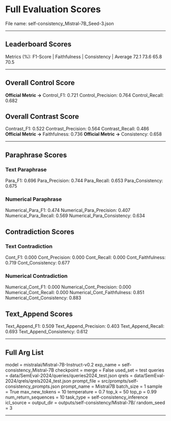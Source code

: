 # Full Evaluation Scores

File name: self-consistency_Mistral-7B_Seed-3.json


---

## Leaderboard Scores

Metrics (%): F1-Score | Faithfulness | Consistency | Average
                72.1        73.6          65.8        70.5

---

## Overall Control Score

**Official Metric ->** Control_F1: 0.721
Control_Precision: 0.764
Control_Recall: 0.682

## Overall Contrast Score

Contrast_F1: 0.522
Contrast_Precision: 0.564
Contrast_Recall: 0.486
**Official Metric ->** Faithfulness: 0.736
**Official Metric ->** Consistency: 0.658

---


## Paraphrase Scores


### Text Paraphrase

Para_F1: 0.696
Para_Precision: 0.744
Para_Recall: 0.653
Para_Consistency: 0.675


### Numerical Paraphrase

Numerical_Para_F1: 0.474
Numerical_Para_Precision: 0.407
Numerical_Para_Recall: 0.569
Numerical_Para_Consistency: 0.634


## Contradiction Scores


### Text Contradiction

Cont_F1: 0.000
Cont_Precision: 0.000
Cont_Recall: 0.000
Cont_Faithfulness: 0.719
Cont_Consistency: 0.677


### Numerical Contradiction

Numerical_Cont_F1: 0.000
Numerical_Cont_Precision: 0.000
Numerical_Cont_Recall: 0.000
Numerical_Cont_Faithfulness: 0.851
Numerical_Cont_Consistency: 0.883


## Text_Append Scores

Text_Append_F1: 0.509
Text_Append_Precision: 0.403
Text_Append_Recall: 0.693
Text_Append_Consistency: 0.612

---

## Full Arg List

model = mistralai/Mistral-7B-Instruct-v0.2
exp_name = self-consistency_Mistral-7B
checkpoint = 
merge = False
used_set = test
queries = data/SemEval-2024/queries/queries2024_test.json
qrels = data/SemEval-2024/qrels/qrels2024_test.json
prompt_file = src/prompts/self-consistency_prompts.json
prompt_name = Mistral7B
batch_size = 1
sample = True
max_new_tokens = 10
temperature = 0.7
top_k = 50
top_p = 0.99
num_return_sequences = 10
task_type = self-consistency_inference
icl_source = 
output_dir = outputs/self-consistency/Mistral-7B/
random_seed = 3

---

